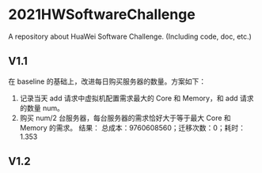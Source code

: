 # 2021HWSoftwareChallenge
A repository about HuaWei Software Challenge. (Including code, doc, etc.)
## V1.1
在 baseline 的基础上，改进每日购买服务器的数量。方案如下：
1. 记录当天 add 请求中虚拟机配置需求最大的 Core 和 Memory，和 add 请求的数量 num。
2. 购买 num/2 台服务器，每台服务器的需求恰好大于等于最大 Core 和 Memory 的需求。
结果：
总成本：9760608560；迁移次数：0；耗时：1.353

## V1.2